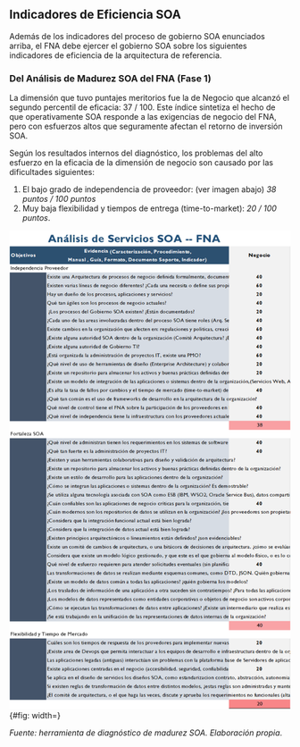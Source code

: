 ## Indicadores de Eficiencia SOA
Además de los indicadores del proceso de gobierno SOA enunciados arriba, el FNA debe ejercer el gobierno SOA sobre los siguientes indicadores de eficiencia de la arquitectura de referencia.

### Del Análisis de Madurez SOA del FNA (Fase 1)
La dimensión que tuvo puntajes meritorios fue la de Negocio que alcanzó el segundo percentil de eficacia: 37 / 100. Este índice sintetiza el hecho de que operativamente SOA responde a las exigencias de negocio del FNA, pero con esfuerzos altos que seguramente afectan el retorno de inversión SOA. 

Según los resultados internos del diagnóstico, los problemas del alto esfuerzo en la eficacia de la dimensión de negocio son causado por las dificultades siguientes: 
1. El bajo grado de independencia de proveedor: (ver imagen abajo) _38 puntos / 100 puntos_
1. Muy baja flexibilidad y tiempos de entrega (time-to-market): _20 / 100 puntos_. 

![Resultados Según los resultados internos del diagnóstico. Dimensión de Negocio.](images/analisisSOA-1.png){#fig: width=}

_Fuente: herramienta de diagnóstico de madurez SOA. Elaboración propia_.

<br>

